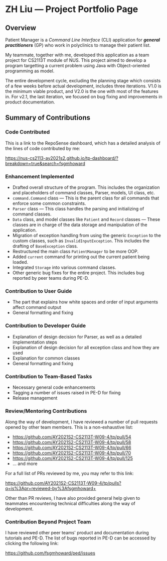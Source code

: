 # ZH Liu — Project Portfolio Page

## Overview
Patient Manager is a _Command Line Interface_ (CLI) application for **_general practitioners_** (GP)
who work in polyclinics to manage their patient list.

My teammate, together with me, developed this application as a team project for CS2113T module of NUS.
This project aimed to develop a program targetting a current problem using Java with Object-oriented
programming as model.

The entire development cycle, excluding the planning stage which consists of a few weeks before actual
development, includes three iterations. V1.0 is the minimum viable product, and V2.0 is the one with most
of the features in. For v2.1, the last iteration, we focused on bug fixing and improvements in product
documentation.

## Summary of Contributions

### Code Contributed

This is a link to the RepoSense dashboard, which has a detailed analysis of the lines of code contributed by me:

https://nus-cs2113-ay2021s2.github.io/tp-dashboard/?breakdown=true&search=fsgmhoward

### Enhancement Implemented

* Drafted overall structure of the program. This includes the organization and placeholders
  of command classes, Parser, models, UI class, etc.
* `command.Command` class — This is the parent class for all commands that enforce some common constraints.
* `Parser` class — This class handles the parsing and initializing of command classes.
* `Data` class, and model classes like `Patient` and `Record` classes — These classes are in charge of the data
  storage and manipulation of the application.
* Migration of exception handling from using the generic `Exception` to the custom classes, such as
  `InvalidInputException`. This includes the drafting of `BaseException` class.
* Restructured the main class `PatientManager` to be more OOP.
* Added `current` command for printing out the current patient being loaded.
* Integrated `Storage` into various command classes.
* Other generic bug fixes for the entire project. This includes bug reported by peer teams during PE-D.

### Contribution to User Guide

* The part that explains how white spaces and order of input arguments affect command output
* General formatting and fixing

### Contribution to Developer Guide

* Explanation of design decision for Parser, as well as a detailed implementation steps
* Explanation of design decision for all exception class and how they are used
* Explanation for common classes
* General formatting and fixing

### Contribution to Team-Based Tasks

* Necessary general code enhancements
* Tagging a number of issues raised in PE-D for fixing
* Release management

### Review/Mentoring Contributions

Along the way of development, I have reviewed a number of pull requests opened by other team members. This
is a non-exhaustive list:

* https://github.com/AY2021S2-CS2113T-W09-4/tp/pull/54
* https://github.com/AY2021S2-CS2113T-W09-4/tp/pull/58
* https://github.com/AY2021S2-CS2113T-W09-4/tp/pull/66
* https://github.com/AY2021S2-CS2113T-W09-4/tp/pull/70
* https://github.com/AY2021S2-CS2113T-W09-4/tp/pull/125
* ... and more

For a full list of PRs reviewed by me, you may refer to this link:

https://github.com/AY2021S2-CS2113T-W09-4/tp/pulls?q=is%3Apr+reviewed-by%3Afsgmhoward+

Other than PR reviews, I have also provided general help given to teammates encountering technical difficulties
along the way of development.

### Contribution Beyond Project Team

I have reviewed other peer teams' product and documentation during tutorials and PE-D. The list of bugs reported
in PE-D can be accessed by clicking the following link:

https://github.com/fsgmhoward/ped/issues